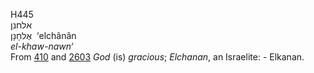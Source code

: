 H445  
אלחנן  
אֶלחָנָן ‎ ‘elchânân  
*el-khaw-nawn‘*  
From [410](h0410) and [2603](h2603) *God* (is) *gracious*; *Elchanan*,
an Israelite: - Elkanan.  
